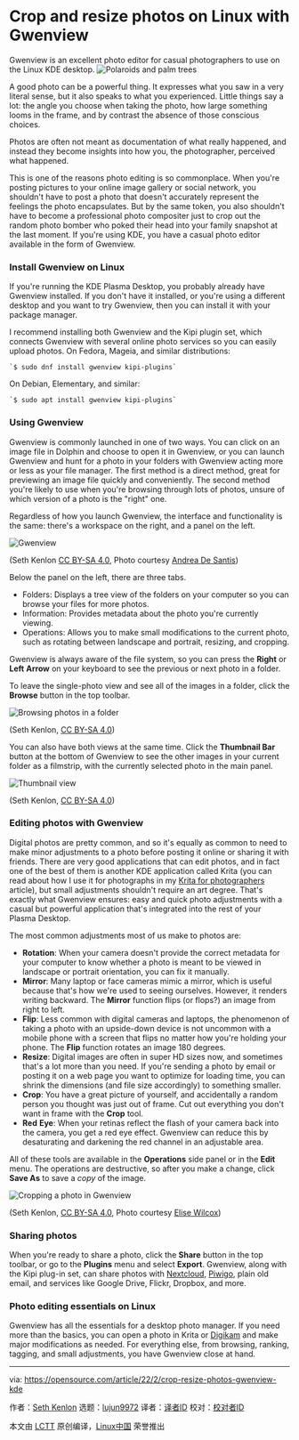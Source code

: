[#]: subject: "Crop and resize photos on Linux with Gwenview"
[#]: via: "https://opensource.com/article/22/2/crop-resize-photos-gwenview-kde"
[#]: author: "Seth Kenlon https://opensource.com/users/seth"
[#]: collector: "lujun9972"
[#]: translator: " "
[#]: reviewer: " "
[#]: publisher: " "
[#]: url: " "

Crop and resize photos on Linux with Gwenview
======
Gwenview is an excellent photo editor for casual photographers to use on
the Linux KDE desktop.
![Polaroids and palm trees][1]

A good photo can be a powerful thing. It expresses what you saw in a very literal sense, but it also speaks to what you experienced. Little things say a lot: the angle you choose when taking the photo, how large something looms in the frame, and by contrast the absence of those conscious choices.

Photos are often not meant as documentation of what really happened, and instead they become insights into how you, the photographer, perceived what happened.

This is one of the reasons photo editing is so commonplace. When you're posting pictures to your online image gallery or social network, you shouldn't have to post a photo that doesn't accurately represent the feelings the photo encapsulates. But by the same token, you also shouldn't have to become a professional photo compositer just to crop out the random photo bomber who poked their head into your family snapshot at the last moment. If you're using KDE, you have a casual photo editor available in the form of Gwenview.

### Install Gwenview on Linux

If you're running the KDE Plasma Desktop, you probably already have Gwenview installed. If you don't have it installed, or you're using a different desktop and you want to try Gwenview, then you can install it with your package manager.

I recommend installing both Gwenview and the Kipi plugin set, which connects Gwenview with several online photo services so you can easily upload photos. On Fedora, Mageia, and similar distributions:


```
`$ sudo dnf install gwenview kipi-plugins`
```

On Debian, Elementary, and similar:


```
`$ sudo apt install gwenview kipi-plugins`
```

### Using Gwenview

Gwenview is commonly launched in one of two ways. You can click on an image file in Dolphin and choose to open it in Gwenview, or you can launch Gwenview and hunt for a photo in your folders with Gwenview acting more or less as your file manager. The first method is a direct method, great for previewing an image file quickly and conveniently. The second method you're likely to use when you're browsing through lots of photos, unsure of which version of a photo is the "right" one.

Regardless of how you launch Gwenview, the interface and functionality is the same: there's a workspace on the right, and a panel on the left.

![Gwenview][2]

(Seth Kenlon [CC BY-SA 4.0][3], Photo courtesy [Andrea De Santis][4])

Below the panel on the left, there are three tabs.

  * Folders: Displays a tree view of the folders on your computer so you can browse your files for more photos.
  * Information: Provides metadata about the photo you're currently viewing.
  * Operations: Allows you to make small modifications to the current photo, such as rotating between landscape and portrait, resizing, and cropping.



Gwenview is always aware of the file system, so you can press the **Right** or **Left** **Arrow** on your keyboard to see the previous or next photo in a folder.

To leave the single-photo view and see all of the images in a folder, click the **Browse** button in the top toolbar.

![Browsing photos in a folder][5]

(Seth Kenlon, [CC BY-SA 4.0][3])

You can also have both views at the same time. Click the **Thumbnail Bar** button at the bottom of Gwenview to see the other images in your current folder as a filmstrip, with the currently selected photo in the main panel.

![Thumbnail view][6]

(Seth Kenlon, [CC BY-SA 4.0][3])

### Editing photos with Gwenview

Digital photos are pretty common, and so it's equally as common to need to make minor adjustments to a photo before posting it online or sharing it with friends. There are very good applications that can edit photos, and in fact one of the best of them is another KDE application called Krita (you can read about how I use it for photographs in my [Krita for photographers][7] article), but small adjustments shouldn't require an art degree. That's exactly what Gwenview ensures: easy and quick photo adjustments with a casual but powerful application that's integrated into the rest of your Plasma Desktop.

The most common adjustments most of us make to photos are:

  * **Rotation**: When your camera doesn't provide the correct metadata for your computer to know whether a photo is meant to be viewed in landscape or portrait orientation, you can fix it manually.
  * **Mirror**: Many laptop or face cameras mimic a mirror, which is useful because that's how we're used to seeing ourselves. However, it renders writing backward. The **Mirror** function flips (or flops?) an image from right to left.
  * **Flip**: Less common with digital cameras and laptops, the phenomenon of taking a photo with an upside-down device is not uncommon with a mobile phone with a screen that flips no matter how you're holding your phone. The **Flip** function rotates an image 180 degrees.
  * **Resize**: Digital images are often in super HD sizes now, and sometimes that's a lot more than you need. If you're sending a photo by email or posting it on a web page you want to optimize for loading time, you can shrink the dimensions (and file size accordingly) to something smaller.
  * **Crop**: You have a great picture of yourself, and accidentally a random person you thought was just out of frame. Cut out everything you don't want in frame with the **Crop** tool.
  * **Red** **Eye**: When your retinas reflect the flash of your camera back into the camera, you get a red eye effect. Gwenview can reduce this by desaturating and darkening the red channel in an adjustable area.



All of these tools are available in the **Operations** side panel or in the **Edit** menu. The operations are destructive, so after you make a change, click **Save As** to save a _copy_ of the image.

![Cropping a photo in Gwenview][8]

(Seth Kenlon, [CC BY-SA 4.0][3], Photo courtesy [Elise Wilcox][9])

### Sharing photos

When you're ready to share a photo, click the **Share** button in the top toolbar, or go to the **Plugins** menu and select **Export**. Gwenview, along with the Kipi plug-in set, can share photos with [Nextcloud][10], [Piwigo][11], plain old email, and services like Google Drive, Flickr, Dropbox, and more.

### Photo editing essentials on Linux

Gwenview has all the essentials for a desktop photo manager. If you need more than the basics, you can open a photo in Krita or [Digikam][12] and make major modifications as needed. For everything else, from browsing, ranking, tagging, and small adjustments, you have Gwenview close at hand.

--------------------------------------------------------------------------------

via: https://opensource.com/article/22/2/crop-resize-photos-gwenview-kde

作者：[Seth Kenlon][a]
选题：[lujun9972][b]
译者：[译者ID](https://github.com/译者ID)
校对：[校对者ID](https://github.com/校对者ID)

本文由 [LCTT](https://github.com/LCTT/TranslateProject) 原创编译，[Linux中国](https://linux.cn/) 荣誉推出

[a]: https://opensource.com/users/seth
[b]: https://github.com/lujun9972
[1]: https://opensource.com/sites/default/files/styles/image-full-size/public/lead-images/design_photo_art_polaroids.png?itok=SqPLgWxJ (Polaroids and palm trees)
[2]: https://opensource.com/sites/default/files/kde-gwenview-ui.jpg (Gwenview)
[3]: https://creativecommons.org/licenses/by-sa/4.0/
[4]: http://unsplash.com/@santesson89
[5]: https://opensource.com/sites/default/files/kde-gwenview-browse.jpg (Browsing photos in a folder)
[6]: https://opensource.com/sites/default/files/kde-gwenview-thumbnail.jpg (Thumbnail view)
[7]: https://opensource.com/article/21/12/open-source-photo-editing-krita
[8]: https://opensource.com/sites/default/files/kde-gwenview-crop.jpg (Cropping a photo in Gwenview)
[9]: http://unsplash.com/@elise_outside
[10]: https://opensource.com/article/20/7/nextcloud
[11]: https://opensource.com/alternatives/google-photos
[12]: https://opensource.com/life/16/5/how-use-digikam-photo-management

